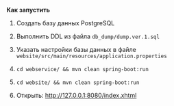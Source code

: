 **Как запустить**

1. Создать базу данных PostgreSQL

2. Выполнить DDL из файла `db_dump/dump.ver.1.sql`

3. Указать настройки базы данных в файле `website/src/main/resources/application.properties`

4. `cd webservice/ && mvn clean spring-boot:run`

5. `cd website/ && mvn clean spring-boot:run`

6. Открыть: http://127.0.0.1:8080/index.xhtml